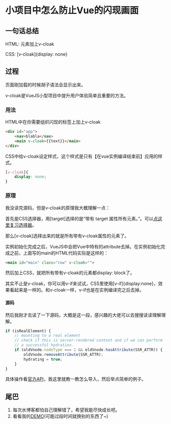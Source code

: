 # 小项目中怎么防止Vue的闪现画面

## 一句话总结

HTML: 元素加上v-cloak

CSS: [v-cloak]{display: none}

## 过程

页面刚加载的时候胡子语法会显示出来。

v-cloak是VueJS小型项目中提升用户体验简单且重要的方法。

### 用法

HTML中在你需要组织闪现的标签上加上v-cloak

```html
<div id="app">
    <nav>blabla</nav>
    <main v-cloak>{{text}}</main>
</div>
```

CSS中给v-cloak设定样式，这个样式是只有【在vue实例编译结束前】应用的样式。

```css
[v-cloak]{
    display: none;
}
```

### 原理

我没读完源码，但是v-cloak的原理我大概理解一点：

首先是CSS选择器，用[target]选择的是“带有 target 属性所有元素。”。可以[点这里复习选择器](https://www.w3school.com.cn/cssref/css_selectors.asp)。

那么[v-cloak]选择出来的就是所有带有v-cloak属性的元素了。

实例初始化完成之后，VueJS中会把Vue中特有的attribute去掉。在实例初始化完成之前，上面写的main的HTML代码实际是这样的：

```html
<main id="main" class="row" v-cloak="">
```

然后加上CSS，就把所有带有v-cloak的元素都display: block了。



其实不止是v-cloak，你可以用v-if来试试，CSS里使用[v-if]{display:none}，效果看起来是一样的。和v-cloak一样，v-if也是在实例编译完之后去掉。

#### 源码

然后我刚才去读了一下源码，大概是这一段，感兴趣的大佬可以去搜搜读读理解理解。

```javascript
if (isRealElement) {
    // mounting to a real element
    // check if this is server-rendered content and if we can perform
    // a successful hydration.
    if (oldVnode.nodeType === 1 && oldVnode.hasAttribute(SSR_ATTR)) {
        oldVnode.removeAttribute(SSR_ATTR);
        hydrating = true;
    }
}
```



具体操作看[官方API](https://github.com/hakimel/reveal.js/#api)，我这里就教一教怎么导入，然后举点简单的例子。

## 尾巴

1. 每次水博客都怕自己理解错了，希望我能尽快成长吧。
2. 看看我的[DEMO](https://tianyitimothy.github.io/)(可能过段时间就换别的东西了~)